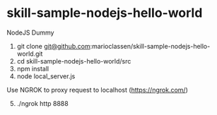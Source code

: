 # skill-sample-nodejs-hello-world

NodeJS Dummy

1. git clone git@github.com:marioclassen/skill-sample-nodejs-hello-world.git
2. cd skill-sample-nodejs-hello-world/src
3. npm install
4. node local_server.js

Use NGROK to proxy request to localhost (https://ngrok.com/)

5. ./ngrok http 8888


